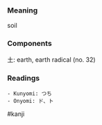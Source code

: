 ### Meaning

soil

### Components

土: earth, earth radical (no. 32)

### Readings

```
- Kunyomi: つち
- Onyomi: ド、ト
```

#kanji
